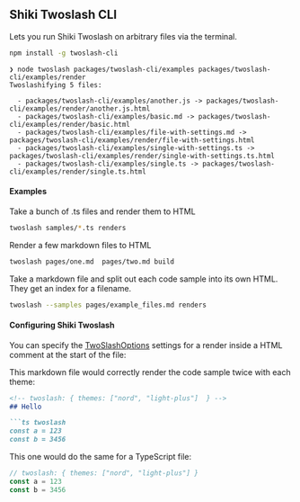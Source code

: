 ## Shiki Twoslash CLI

Lets you run Shiki Twoslash on arbitrary files via the terminal.


```sh
npm install -g twoslash-cli
```

```
❯ node twoslash packages/twoslash-cli/examples packages/twoslash-cli/examples/render
Twoslashifying 5 files:

  - packages/twoslash-cli/examples/another.js -> packages/twoslash-cli/examples/render/another.js.html 
  - packages/twoslash-cli/examples/basic.md -> packages/twoslash-cli/examples/render/basic.html 
  - packages/twoslash-cli/examples/file-with-settings.md -> packages/twoslash-cli/examples/render/file-with-settings.html 
  - packages/twoslash-cli/examples/single-with-settings.ts -> packages/twoslash-cli/examples/render/single-with-settings.ts.html 
  - packages/twoslash-cli/examples/single.ts -> packages/twoslash-cli/examples/render/single.ts.html 
```

#### Examples

Take a bunch of .ts files and render them to HTML

```sh
twoslash samples/*.ts renders 
```

Render a few markdown files to HTML

```sh
twoslash pages/one.md  pages/two.md build 
```

Take a markdown file and split out each code sample into its own HTML. They get an index for a filename.

```sh
twoslash --samples pages/example_files.md renders
```

#### Configuring Shiki Twoslash

You can specify the [TwoSlashOptions](https://github.com/shikijs/twoslash/tree/main/packages/shiki-twoslash#user-settings) settings for a render inside a HTML comment at the start of the file:

This markdown file would correctly render the code sample twice with each theme:

```md
<!-- twoslash: { themes: ["nord", "light-plus"]  } -->
## Hello

```ts twoslash
const a = 123
const b = 3456
```

This one would do the same for a TypeScript file:

```ts
// twoslash: { themes: ["nord", "light-plus"] }
const a = 123
const b = 3456
```
